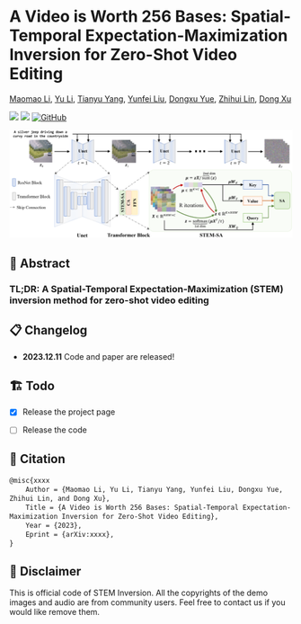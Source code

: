 # A Video is Worth 256 Bases: Spatial-Temporal Expectation-Maximization Inversion for Zero-Shot Video Editing

[Maomao Li](https://scholar.google.com/citations?user=ym_t6QYAAAAJ&hl=en&oi=ao), 
[Yu Li](https://yu-li.github.io/), 
[Tianyu Yang](https://tianyu-yang.com), 
[Yunfei Liu](https://scholar.google.com/citations?user=B1Z1vTMAAAAJ&hl=zh-CN), 
[Dongxu Yue](), 
[Zhihui Lin](https://scholar.google.com.hk/citations?hl=zh-CN&user=t4et8FEAAAAJ), 
[Dong Xu](https://scholar.google.com/citations?user=7Hdu5k4AAAAJ&hl=en&oi=ao)


<a href='https://arxiv.org/abs/2310.15081'><img src='https://img.shields.io/badge/ArXiv-2310.15081-red'></a> 
<a href='https://stem-inv.github.io/page/'><img src='https://img.shields.io/badge/Project-Page-Green'></a>
[![GitHub](https://img.shields.io/github/stars/STEM-Inv/stem-inv.svg?style=social&label=Stars)](https://github.com/STEM-Inv/stem-inv)


<div align="center">
    <img src='images/STEM_DDIM_inv.png'/>
</div>

## 🦴 Abstract

### TL;DR: A Spatial-Temporal Expectation-Maximization (STEM) inversion method for zero-shot video editing


## 📋 Changelog

- **2023.12.11** Code and paper are released!

## 🏗️ Todo

- [x] Release the project page
- [ ] Release the code




## 📎 Citation 

```
@misc{xxxx
    Author = {Maomao Li, Yu Li, Tianyu Yang, Yunfei Liu, Dongxu Yue, Zhihui Lin, and Dong Xu},
    Title = {A Video is Worth 256 Bases: Spatial-Temporal Expectation-Maximization Inversion for Zero-Shot Video Editing},
    Year = {2023},
    Eprint = {arXiv:xxxx},
}
``` 




## 📣 Disclaimer

This is official code of STEM Inversion.
All the copyrights of the demo images and audio are from community users. 
Feel free to contact us if you would like remove them.
